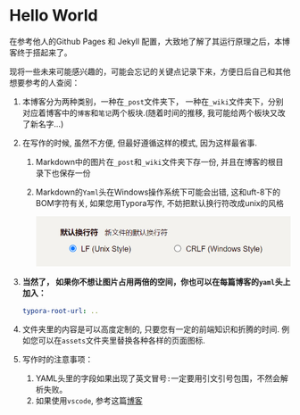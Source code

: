 # Hello World

在参考他人的Github Pages 和 Jekyll 配置，大致地了解了其运行原理之后，本博客终于搭起来了。

现将一些未来可能感兴趣的，可能会忘记的关键点记录下来，方便日后自己和其他想要参考的人查阅：

1. 本博客分为两种类别，一种在`_post`文件夹下， 一种在`_wiki`文件夹下，分别对应着博客中的`博客`和`笔记`两个板块.(随着时间的推移, 我可能给两个板块又改了新名字...)

2. 在写作的时候, 虽然不方便, 但最好遵循这样的模式, 因为这样最省事. 

   1. Markdown中的图片在`_post`和`_wiki`文件夹下存一份, 并且在博客的根目录下也保存一份

   2. Markdown的`Yaml`头在Windows操作系统下可能会出错, 这和uft-8下的BOM字符有关, 如果您用Typora写作, 不妨把默认换行符改成unix的风格

      <img src="./img/默认换行符.png" alt="默认换行符" style="zoom: 67%;" />

3. **当然了， 如果你不想让图片占用两倍的空间，你也可以在每篇博客的`yaml`头上加入：**

   ```yaml
   typora-root-url: ..
   ```
   
4. 文件夹里的内容是可以高度定制的, 只要您有一定的前端知识和折腾的时间. 例如您可以在`assets`文件夹里替换各种各样的页面图标.

5. 写作时的注意事项：

   1. YAML头里的字段如果出现了英文冒号`:`一定要用引文引号包围，不然会解析失败。
   2. 如果使用`vscode`, 参考这篇[博客](https://qin-dong.github.io/2019/09/20/vscode-markdown-editor/)


   

